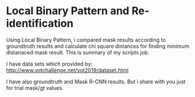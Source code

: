 # Local Binary Pattern and Re-identification

Using Local Binary Pattern, i compared mask results according to groundtruth results and calculate chi square distances for finding minimum distanaced mask result. This is summary of my scripts job.

I have data sets which provided by: http://www.votchallenge.net/vot2019/dataset.html

I have also groundtruth and Mask R-CNN results. But i share with you just for trial mask/gt values.
